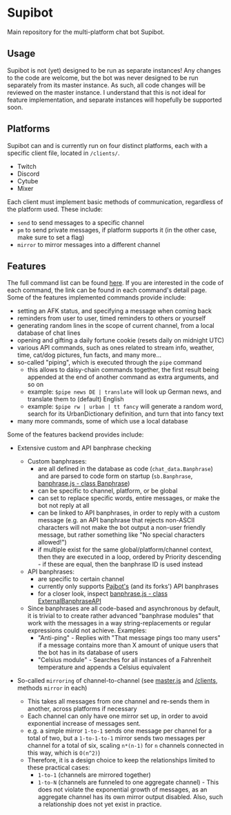 # Supibot
Main repository for the multi-platform chat bot Supibot.

## Usage
Supibot is not (yet) designed to be run as separate instances! Any changes to the code are welcome, but the bot was never designed to be run separately from its master instance. As such, all code changes will be reviewed on the master instance. I understand that this is not ideal for feature implementation, and separate instances will hopefully be supported soon.

## Platforms
Supibot can and is currently run on four distinct platforms, each with a specific client file, located in `/clients/`.
- Twitch
- Discord
- Cytube
- Mixer

Each client must implement basic methods of communication, regardless of the platform used. These include:
- `send` to send messages to a specific channel
- `pm` to send private messages, if platform supports it (in the other case, make sure to set a flag)
- `mirror` to mirror messages into a different channel

## Features
The full command list can be found [here](https://supinic.com/bot/command/list). 
If you are interested in the code of each command, the link can be found in each command's detail page.
Some of the features implemented commands provide include:
- setting an AFK status, and specifying a message when coming back
- reminders from user to user, timed reminders to others or yourself
- generating random lines in the scope of current channel, from a local database of chat lines
- opening and gifting a daily fortune cookie (resets daily on midnight UTC)
- various API commands, such as ones related to stream info, weather, time, cat/dog pictures, fun facts, and many more...
- so-called "piping", which is executed through the `pipe` command
    - this allows to daisy-chain commands together, the first result being appended at the end of another command as extra arguments, and so on
    - example: `$pipe news DE | translate` will look up German news, and translate them to (default) English
    - example: `$pipe rw | urban | tt fancy` will generate a random word, search for its UrbanDictionary definition, and turn that into fancy text
- many more commands, some of which use a local database

Some of the features backend provides include:
- Extensive custom and API banphrase checking
  - Custom banphrases:
    - are all defined in the database as code (`chat_data.Banphrase`) and are parsed to code form on startup (`sb.Banphrase`, [banphrase.js - class Banphrase](/custom_modules/supinic-globals/classes/banphrase.js))
    - can be specific to channel, platform, or be global
    - can set to replace specific words, entire messages, or make the bot not reply at all
    - can be linked to API banphrases, in order to reply with a custom message (e.g. an API banphrase that rejects non-ASCII characters will not make the bot output a non-user friendly message, but rather something like "No special characters allowed!")
    - if multiple exist for the same global/platform/channel context, then they are executed in a loop, ordered by Priority descending - if these are equal, then the banphrase ID is used instead
  - API banphrases:
    - are specific to certain channel
    - currently only supports [Pajbot's](https://github.com/pajbot/pajbot) (and its forks') API banphrases
    - for a closer look, inspect [banphrase.js - class ExternalBanphraseAPI](/custom_modules/supinic-globals/classes/banphrase.js)
  - Since banphrases are all code-based and asynchronous by default, it is trivial to to create rather advanced "banphrase modules" that work with the messages in a way string-replacements or regular expressions could not achieve. Examples:
    - "Anti-ping" - Replies with "That message pings too many users" if a message contains more than X amount of unique users that the bot has in its database of users
    - "Celsius module" - Searches for all instances of a Fahrenheit temperature and appends a Celsius equivalent

- So-called `mirroring` of channel-to-channel (see [master.js](/master.js) and [/clients](/clients), methods `mirror` in each)
  - This takes all messages from one channel and re-sends them in another, across platforms if necessary
  - Each channel can only have one mirror set up, in order to avoid exponential increase of messages sent.
  - e.g. a simple mirror `1-to-1` sends one message per channel for a total of two, but a `1-to-1-to-1` mirror sends two messages per channel for a total of six, scaling `n*(n-1)` for `n` channels connected in this way, which is `O(n^2)`)
  - Therefore, it is a design choice to keep the relationships limited to these practical cases:
    - `1-to-1` (channels are mirrored together)
    - `1-to-N` (channels are funneled to one aggregate channel) - This does not violate the exponential growth of messages, as an aggregate channel has its own mirror output disabled. Also, such a relationship does not yet exist in practice.  
